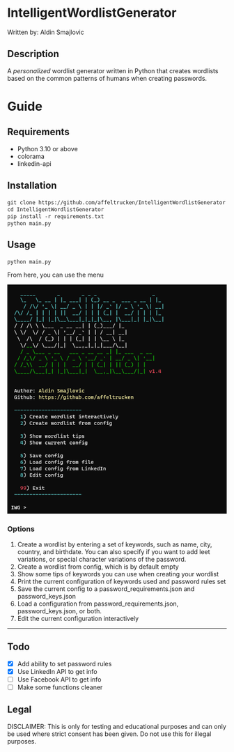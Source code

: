 # IntelligentWordlistGenerator
Written by: Aldin Smajlovic


## Description

A *personalized* wordlist generator written in Python that creates wordlists based on the common patterns of humans when creating passwords. 



# Guide

## Requirements

- Python 3.10 or above
- colorama
- linkedin-api

## Installation
```
git clone https://github.com/affeltrucken/IntelligentWordlistGenerator
cd IntelligentWordlistGenerator
pip install -r requirements.txt
python main.py
```

## Usage

`python main.py`

From here, you can use the menu

![menu](https://github.com/affeltrucken/IntelligentWordlistGenerator/raw/main/menu.png)

### Options

1. Create a wordlist by entering a set of keywords, such as name, city, country, and birthdate. You can also specify if you want to add leet variations, or special character variations of the password.
2. Create a wordlist from config, which is by default empty
3. Show some tips of keywords you can use when creating your wordlist
4. Print the current configuration of keywords used and password rules set
5. Save the current config to a password_requirements.json and password_keys.json
6. Load a configuration from password_requirements.json, password_keys.json, or both.
7. Edit the current configuration interactively

---

## Todo

- [x] Add ability to set password rules
- [x] Use LinkedIn API to get info
- [ ] Use Facebook API to get info
- [ ] Make some functions cleaner

## Legal

DISCLAIMER: This is only for testing and educational purposes and can only be used where strict consent has been given. Do not use this for illegal purposes.
